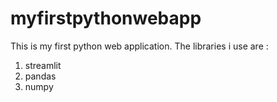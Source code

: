 # myfirstpythonwebapp

This is my first python web application. The libraries i use are :

1) streamlit
2) pandas
3) numpy
